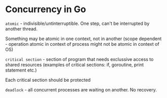 # Concurrency in Go

`atomic` - indivisible/untinterruptible. One step, can't be interrupted by another thread.


Something may be atomic in one context, not in another (scope dependent - operation atomic in context of process might not be atomic in context of OS)

`critical section` - section of program that needs exclussive access to shared resources
(examples of critical sections: if, goroutine, print statement etc.)

Each critical section should be protected

`deadlock` - all concurrent processes are waiting on another. No recovery. 